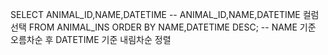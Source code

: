 SELECT ANIMAL_ID,NAME,DATETIME -- ANIMAL_ID,NAME,DATETIME 컬럼 선택
    FROM ANIMAL_INS
    ORDER BY NAME,DATETIME DESC; -- NAME 기준 오름차순 후 DATETIME 기준 내림차순 정렬